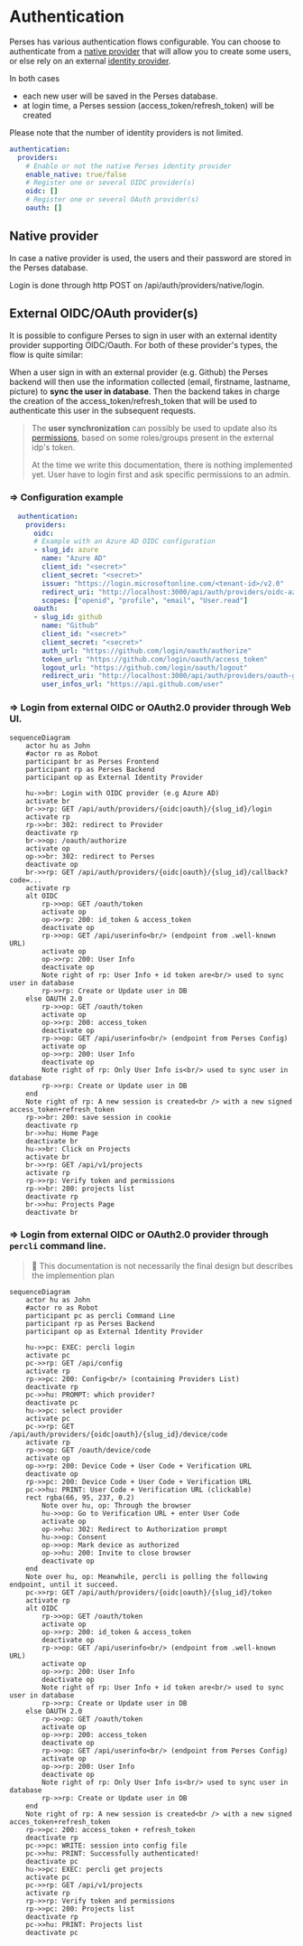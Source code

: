 # Authentication

Perses has various authentication flows configurable. You can choose to authenticate from a
[native provider](./authentication.md#native-provider) that will allow you to create some users,
or else rely on an external [identity provider](./authentication.md#external-oidcoauth-providers).

In both cases
- each new user will be saved in the Perses database. 
- at login time, a Perses session (access_token/refresh_token) will be created

Please note that the number of identity providers is not limited.
```yaml
authentication:
  providers:
    # Enable or not the native Perses identity provider
    enable_native: true/false
    # Register one or several OIDC provider(s)
    oidc: []
    # Register one or several OAuth provider(s)
    oauth: []
```
## Native provider

In case a native provider is used, the users and their password are stored in the Perses database.

Login is done through http POST on /api/auth/providers/native/login.

## External OIDC/OAuth provider(s)

It is possible to configure Perses to sign in user with an external identity provider supporting OIDC/Oauth.
For both of these provider's types, the flow is quite similar:

When a user sign in with an external provider (e.g. Github) the Perses backend will then use the information
collected (email, firstname, lastname, picture) to **sync the user in database**.
Then the backend takes in charge the creation of the access_token/refresh_token that will be used to
authenticate this user in the subsequent requests.

> The **user synchronization** can possibly be used to update also its [permissions](./authorization.md), based on
> some roles/groups present in the external idp's token.
>
> At the time we write this documentation, there is nothing implemented yet. User have to login first and ask specific
> permissions to an admin.

### => Configuration example
```yaml
  authentication:
    providers:
      oidc:
      # Example with an Azure AD OIDC configuration
      - slug_id: azure
        name: "Azure AD"
        client_id: "<secret>"
        client_secret: "<secret>"
        issuer: "https://login.microsoftonline.com/<tenant-id>/v2.0"
        redirect_uri: "http://localhost:3000/api/auth/providers/oidc-azure/callback"
        scopes: ["openid", "profile", "email", "User.read"]
      oauth:
      - slug_id: github
        name: "Github"
        client_id: "<secret>"
        client_secret: "<secret>"
        auth_url: "https://github.com/login/oauth/authorize"
        token_url: "https://github.com/login/oauth/access_token"
        logout_url: "https://github.com/login/oauth/logout"
        redirect_uri: "http://localhost:3000/api/auth/providers/oauth-github/callback"
        user_infos_url: "https://api.github.com/user"
```

### => Login from external OIDC or OAuth2.0 provider through Web UI.
```mermaid    
sequenceDiagram
    actor hu as John
    #actor ro as Robot
    participant br as Perses Frontend
    participant rp as Perses Backend
    participant op as External Identity Provider
    
    hu->>br: Login with OIDC provider (e.g Azure AD)
    activate br
    br->>rp: GET /api/auth/providers/{oidc|oauth}/{slug_id}/login
    activate rp
    rp->>br: 302: redirect to Provider
    deactivate rp
    br->>op: /oauth/authorize
    activate op
    op->>br: 302: redirect to Perses
    deactivate op
    br->>rp: GET /api/auth/providers/{oidc|oauth}/{slug_id}/callback?code=...
    activate rp
    alt OIDC
        rp->>op: GET /oauth/token
        activate op
        op->>rp: 200: id_token & access_token
        deactivate op
        rp->>op: GET /api/userinfo<br/> (endpoint from .well-known URL)
        activate op
        op->>rp: 200: User Info
        deactivate op
        Note right of rp: User Info + id token are<br/> used to sync user in database
        rp->>rp: Create or Update user in DB
    else OAUTH 2.0
        rp->>op: GET /oauth/token
        activate op
        op->>rp: 200: access_token
        deactivate op
        rp->>op: GET /api/userinfo<br/> (endpoint from Perses Config)
        activate op
        op->>rp: 200: User Info
        deactivate op
        Note right of rp: Only User Info is<br/> used to sync user in database
        rp->>rp: Create or Update user in DB
    end
    Note right of rp: A new session is created<br /> with a new signed access_token+refresh_token
    rp->>br: 200: save session in cookie
    deactivate rp
    br->>hu: Home Page
    deactivate br
    hu->>br: Click on Projects
    activate br
    br->>rp: GET /api/v1/projects
    activate rp
    rp->>rp: Verify token and permissions
    rp->>br: 200: projects list
    deactivate rp
    br->>hu: Projects Page
    deactivate br
```

### => Login from external OIDC or OAuth2.0 provider through ``percli`` command line.

> 🚧 This documentation is not necessarily the final design but describes the implemention plan
> 
```mermaid    
sequenceDiagram
    actor hu as John
    #actor ro as Robot
    participant pc as percli Command Line
    participant rp as Perses Backend
    participant op as External Identity Provider
    
    hu->>pc: EXEC: percli login
    activate pc
    pc->>rp: GET /api/config
    activate rp
    rp->>pc: 200: Config<br/> (containing Providers List)
    deactivate rp
    pc->>hu: PROMPT: which provider?
    deactivate pc
    hu->>pc: select provider
    activate pc
    pc->>rp: GET /api/auth/providers/{oidc|oauth}/{slug_id}/device/code
    activate rp
    rp->>op: GET /oauth/device/code
    activate op
    op->>rp: 200: Device Code + User Code + Verification URL
    deactivate op
    rp->>pc: 200: Device Code + User Code + Verification URL
    pc->>hu: PRINT: User Code + Verification URL (clickable)
    rect rgba(66, 95, 237, 0.2)
        Note over hu, op: Through the browser
        hu->>op: Go to Verification URL + enter User Code
        activate op
        op->>hu: 302: Redirect to Authorization prompt
        hu->>op: Consent
        op->>op: Mark device as authorized
        op->>hu: 200: Invite to close browser
        deactivate op
    end
    Note over hu, op: Meanwhile, percli is polling the following endpoint, until it succeed.
    pc->>rp: GET /api/auth/providers/{oidc|oauth}/{slug_id}/token
    activate rp
    alt OIDC
        rp->>op: GET /oauth/token
        activate op
        op->>rp: 200: id_token & access_token
        deactivate op
        rp->>op: GET /api/userinfo<br/> (endpoint from .well-known URL)
        activate op
        op->>rp: 200: User Info
        deactivate op
        Note right of rp: User Info + id token are<br/> used to sync user in database
        rp->>rp: Create or Update user in DB
    else OAUTH 2.0
        rp->>op: GET /oauth/token
        activate op
        op->>rp: 200: access_token
        deactivate op
        rp->>op: GET /api/userinfo<br/> (endpoint from Perses Config)
        activate op
        op->>rp: 200: User Info
        deactivate op
        Note right of rp: Only User Info is<br/> used to sync user in database
        rp->>rp: Create or Update user in DB
    end
    Note right of rp: A new session is created<br /> with a new signed acces_token+refresh_token
    rp->>pc: 200: access_token + refresh_token
    deactivate rp
    pc->>pc: WRITE: session into config file
    pc->>hu: PRINT: Successfully authenticated!
    deactivate pc
    hu->>pc: EXEC: percli get projects
    activate pc
    pc->>rp: GET /api/v1/projects
    activate rp
    rp->>rp: Verify token and permissions
    rp->>pc: 200: Projects list
    deactivate rp
    pc->>hu: PRINT: Projects list
    deactivate pc
```
